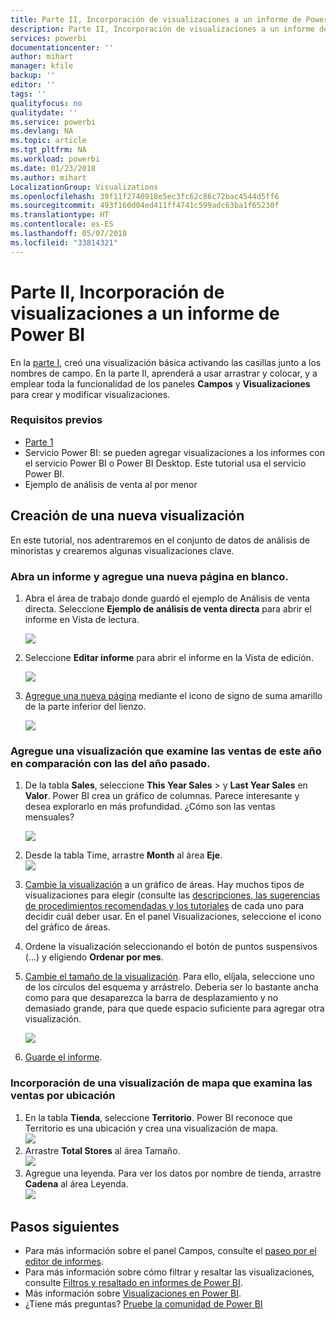 ```yaml
---
title: Parte II, Incorporación de visualizaciones a un informe de Power BI
description: Parte II, Incorporación de visualizaciones a un informe de Power BI
services: powerbi
documentationcenter: ''
author: mihart
manager: kfile
backup: ''
editor: ''
tags: ''
qualityfocus: no
qualitydate: ''
ms.service: powerbi
ms.devlang: NA
ms.topic: article
ms.tgt_pltfrm: NA
ms.workload: powerbi
ms.date: 01/23/2018
ms.author: mihart
LocalizationGroup: Visualizations
ms.openlocfilehash: 39f11f2740918e5ec3fc62c86c72bac4544d5ff6
ms.sourcegitcommit: 493f160d04ed411ff4741c599adc63ba1f65230f
ms.translationtype: HT
ms.contentlocale: es-ES
ms.lasthandoff: 05/07/2018
ms.locfileid: "33814321"
---
```

# <a name="part-2-add-visualizations-to-a-power-bi-report"></a>Parte II, Incorporación de visualizaciones a un informe de Power BI
En la [parte I](power-bi-report-add-visualizations-ii.md), creó una visualización básica activando las casillas junto a los nombres de campo.  En la parte II, aprenderá a usar arrastrar y colocar, y a emplear toda la funcionalidad de los paneles **Campos** y **Visualizaciones** para crear y modificar visualizaciones.

### <a name="prerequisites"></a>Requisitos previos
- [Parte 1](power-bi-report-add-visualizations-ii.md)
- Servicio Power BI: se pueden agregar visualizaciones a los informes con el servicio Power BI o Power BI Desktop. Este tutorial usa el servicio Power BI. 
- Ejemplo de análisis de venta al por menor

## <a name="create-a-new-visualization"></a>Creación de una nueva visualización
En este tutorial, nos adentraremos en el conjunto de datos de análisis de minoristas y crearemos algunas visualizaciones clave.

### <a name="open-a-report-and-add-a-new-blank-page"></a>Abra un informe y agregue una nueva página en blanco.
1. Abra el área de trabajo donde guardó el ejemplo de Análisis de venta directa. Seleccione **Ejemplo de análisis de venta directa** para abrir el informe en Vista de lectura.
   
   ![](media/power-bi-report-add-visualizations-ii/power-bi-open-report.png)
2. Seleccione **Editar informe** para abrir el informe en la Vista de edición.
   
   ![](media/power-bi-report-add-visualizations-ii/editreport1.png)
3. [Agregue una nueva página](power-bi-report-add-page.md) mediante el icono de signo de suma amarillo de la parte inferior del lienzo.
   
   ![](media/power-bi-report-add-visualizations-ii/pbi_addreportpage.png)

### <a name="add-a-visualization-that-looks-at-this-years-sales-compared-to-last-year"></a>Agregue una visualización que examine las ventas de este año en comparación con las del año pasado.
1. De la tabla **Sales**, seleccione **This Year Sales** >  y **Last Year Sales** en **Valor**. Power BI crea un gráfico de columnas.  Parece interesante y desea explorarlo en más profundidad. ¿Cómo son las ventas mensuales?  
   
   ![](media/power-bi-report-add-visualizations-ii/pbi_part2_4bnew.png)
2. Desde la tabla Time, arrastre **Month** al área **Eje**.  
   ![](media/power-bi-report-add-visualizations-ii/pbi_part2_5newnew.png)
3. [Cambie la visualización](power-bi-report-change-visualization-type.md) a un gráfico de áreas.  Hay muchos tipos de visualizaciones para elegir (consulte las [descripciones, las sugerencias de procedimientos recomendadas y los tutoriales](power-bi-visualization-types-for-reports-and-q-and-a.md) de cada uno para decidir cuál deber usar. En el panel Visualizaciones, seleccione el icono del gráfico de áreas.
4. Ordene la visualización seleccionando el botón de puntos suspensivos (...) y eligiendo **Ordenar por mes**.
5. [Cambie el tamaño de la visualización](power-bi-visualization-move-and-resize.md). Para ello, elíjala, seleccione uno de los círculos del esquema y arrástrelo. Debería ser lo bastante ancha como para que desaparezca la barra de desplazamiento y no demasiado grande, para que quede espacio suficiente para agregar otra visualización.
   
   ![](media/power-bi-report-add-visualizations-ii/pbi_part2_7b.png)
6. [Guarde el informe](service-report-save.md).

### <a name="add-a-map-visualization-that-looks-at-sales-by-location"></a>Incorporación de una visualización de mapa que examina las ventas por ubicación
1. En la tabla **Tienda**, seleccione **Territorio**. Power BI reconoce que Territorio es una ubicación y crea una visualización de mapa.  
   ![](media/power-bi-report-add-visualizations-ii/pbi_part2_8newnew.png)
2. Arrastre **Total Stores** al área Tamaño.  
   ![](media/power-bi-report-add-visualizations-ii/power-bi-add-visual-to-a-reportnew.png)
3. Agregue una leyenda.  Para ver los datos por nombre de tienda, arrastre **Cadena** al área Leyenda.  
   ![](media/power-bi-report-add-visualizations-ii/power-bi-add-visual-to-a-report-3new.png)

## <a name="next-steps"></a>Pasos siguientes
* Para más información sobre el panel Campos, consulte el [paseo por el editor de informes](service-the-report-editor-take-a-tour.md).   
* Para más información sobre cómo filtrar y resaltar las visualizaciones, consulte [Filtros y resaltado en informes de Power BI](power-bi-reports-filters-and-highlighting.md).  
* Más información sobre [Visualizaciones en Power BI](power-bi-report-visualizations.md).  
* ¿Tiene más preguntas? [Pruebe la comunidad de Power BI](http://community.powerbi.com/)

